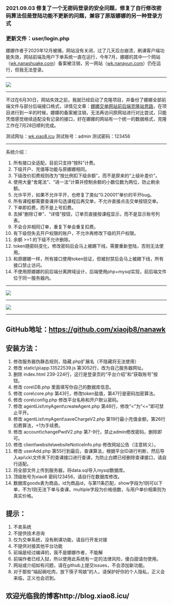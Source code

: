 ### 2021.09.03 修复了一个无密码登录的安全问题，修复了自行修改密码算法但是登陆功能不更新的问题，兼容了原版娜娜的另一种登录方式
### 更新文件：user/login.php

娜娜作者于2020年12月被捕，网站没有关闭，过了几天后台崩溃，刷课客户端功能失效，网站前端及用户下单系统一直在运行，今年7月，娜娜的其中一个网站（<a href="http://wk.nanashuake.com" target="_blank">wk.nanashuake.com</a>）备案被注销，另一网站（<a href="http://wk.nanayun.com/" target="_blank">wk.nanayun.com</a>）仍在运行，但我无法登录。

------------

![](https://z3.ax1x.com/2021/07/28/W7GM7D.png)

------------

不过在6月30日，网站失效之前，我就已经启动了克隆项目，并备份了娜娜全部前端文件与部分后端接口格式，详情见文章：<a href="http://blog.xiao8.icu/?post=8" target="_blank">娜娜交单网站前后端克隆站思路</a>，在项目进行到一半的时候，娜娜的备案被注销，无法再访问原网站进行对比尝试，只能凭借感觉继续适配没有记录的接口，好在娜娜的网站有一个统一的数据格式，克隆工作在7月28日顺利完成。

测试网址：<a href="http://wk.xiao8.icu/" target="_blank">wk.xiao8.icu</a>
测试账号：admin
测试密码：123456

------------

系统介绍：

1. 所有接口全适配，目前只支持“按科”计费。
2. 下级开户、充值等功能与原娜娜相同。
3. 下级改价扣费规则改为“按比例扣下级余额”，而不是原来的“上级补差价”。
4. 使用大量“舍尾法”、“进一法”计算并控制余额的小数位数为两位，防止刷余额。
5. 允许平开，如果不允许平开，也修复了类似“0.20001”单价的平开bug。
6. 所有课程都需要查课并勾选课程后再交单，不允许直接点击交单按钮交单。
7. 下单即扣费，而不是上号扣费。
8. 去掉“删除订单”、“详情”按钮，订单页直接按课程显示，而不是显示账号列表。
9. 不会合并相同订单，重复下单会重复扣费。
10. 有下级但失去开户权限的账户，不允许再修改下级的开户权限。
11. 余额 >=1 的下级不允许删除。
12. token随密码变化，修改密码后会马上被踢下线，需要重新登陆，否则无法使用。
13. 和原娜娜一样，所有接口使用token验证，但被封禁后会马上被踢下线，所有接口禁止访问。
14. 不使用原娜娜的前后端分离跨域设计，后端使用php+mysql实现，前后端文件位于同一服务器内。

------------

![](https://z3.ax1x.com/2021/07/28/W7B2RO.png)

------------

![](https://z3.ax1x.com/2021/07/28/W7BfQe.png)

------------
## GitHub地址：<a href="https://github.com/xiaojb8/nanawk" target="_blank">https://github.com/xiaojb8/nanawk</a>


## 安装方法：
1. 修改服务器伪静态规则，隐藏.php扩展名（不隐藏将无法使用）
2. 修改 static\js\app.13522539.js 第3052行，改为自己服务器网址。
3. 删除 index.html 239-224行，这行是登录页的“平台介绍”和“获取账号”按钮。
4. 修改 core\DB.php 里面填写你自己的数据库信息。
5. 修改 core\core.php 第43行，修改token盐值，第47行是密码加密算法。
6. 修改 core\config.php 修改平台名称和开户默认密码。
7. 修改 agentList\myAgent\createAgent.php 第48行，修改“<”为“<=”即可禁止平开。
8. 修改 agentList\myAgent\saveChargeV2.php 第19行最小充值金额，第26行扣费算法，+1为手续费。
9. 修改 account\changePwdV2.php 第7-9行，禁止admin修改密码，删除即可。
10. 修改 client\website\websiteNoticeInfo.php 修改网站公告（注意转义）。
11. 修改 userAdd.php 第55行到最后，查课算法，根据平台ID进行判断，然后导入api\ck\文件夹下的查课接口进行查课，为防止白嫖已经删除查课接口，请自行适配。
11. 将全部文件上传到服务器，将data.sql导入mysql数据库。
12. 顶级账号为xiao8 密码123456，请自行在数据库修改。
13. 数据库goods表为商品，id为商品id，与第11条匹配，show字段为1则可以下单，不为1则无法下单与查课，multiple字段为价格倍数，与用户单价相乘则为真实价格。

## 提示：
1. 不卖系统
2. 不提供技术咨询
3. 仅为交单系统，没有刷课功能，请自行开发对接
4. 不提供对接其他平台功能
5. 前端是经过编译的，我不是娜娜作者，不能解
6. 前端作者已经入狱，所以使用此系统有一定的法律风险，傻白甜请勿使用。
7. 网站或介绍如有问题，请在github上提交issues，不会添加新功能。
7. 对于那些“端起碗吃肉，放下筷子骂娘”的人，请保护好你的个人隐私，正义会来临，正义也会迟到。

## 欢迎光临我的博客http://blog.xiao8.icu/
